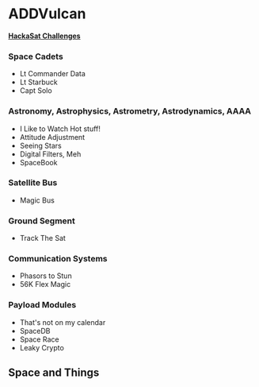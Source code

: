 # ADDVulcan
[**HackaSat Challenges**](https://www.hackasat.com/)

### Space Cadets

- Lt Commander Data 
- Lt Starbuck 
- Capt Solo 

### Astronomy, Astrophysics, Astrometry, Astrodynamics, AAAA

- I Like to Watch Hot stuff! 
- Attitude Adjustment 
- Seeing Stars 
- Digital Filters, Meh
- SpaceBook

### Satellite Bus

- Magic Bus

### Ground Segment

- Track The Sat

### Communication Systems

- Phasors to Stun
- 56K Flex Magic

### Payload Modules

- That's not on my calendar
- SpaceDB
- Space Race
- Leaky Crypto

## Space and Things
